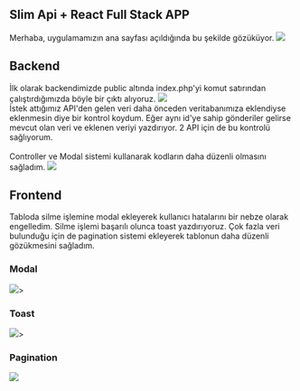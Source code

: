 ## Slim Api + React Full Stack APP
Merhaba, uygulamamızın ana sayfası açıldığında bu şekilde gözüküyor.
<img src="https://i.hizliresim.com/k2prqev.png" >

## Backend 
İlk olarak backendimizde public altında index.php'yi komut satırından çalıştırdığımızda böyle bir çıktı alıyoruz.
<img src="https://i.hizliresim.com/e0geacy.png" >
<br>
İstek attığımız API'den gelen veri daha önceden veritabanımıza eklendiyse eklenmesin diye bir kontrol koydum.
Eğer aynı id'ye sahip gönderiler gelirse mevcut olan veri ve eklenen veriyi yazdırıyor. 2 API için de bu kontrolü sağlıyorum.
<br>
<br>
Controller ve Modal sistemi kullanarak kodların daha düzenli olmasını sağladım.
<img src="https://i.hizliresim.com/l6gxct2.png">

## Frontend
Tabloda silme işlemine modal ekleyerek kullanıcı hatalarını bir nebze olarak engelledim. Silme işlemi başarılı olunca toast yazdırıyoruz.
Çok fazla veri bulunduğu için de pagination sistemi ekleyerek tablonun daha düzenli gözükmesini sağladım.
### Modal
<img src="https://i.hizliresim.com/g8k00vl.png">>
### Toast
<img src="https://i.hizliresim.com/fgrwfje.png" >>
### Pagination
<img src="https://i.hizliresim.com/c09u8r0.png" >


